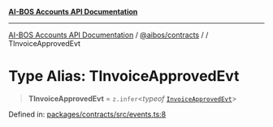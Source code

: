[**AI-BOS Accounts API Documentation**](../../../README.md)

***

[AI-BOS Accounts API Documentation](../../../README.md) / [@aibos/contracts](../README.md) / [](../README.md) / TInvoiceApprovedEvt

# Type Alias: TInvoiceApprovedEvt

> **TInvoiceApprovedEvt** = `z.infer`\<*typeof* [`InvoiceApprovedEvt`](../variables/InvoiceApprovedEvt.md)\>

Defined in: [packages/contracts/src/events.ts:8](https://github.com/pohlai88/accounts/blob/48103fb36d28b2b9bfb33472b6de2f719773cde9/packages/contracts/src/events.ts#L8)
